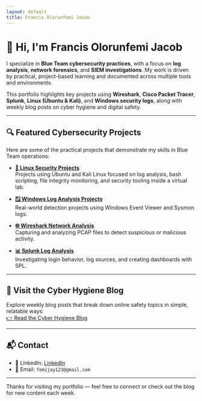 ```yaml
---
layout: default
title: Francis Olorunfemi Jacob
---
```


# 👋 Hi, I'm Francis Olorunfemi Jacob

I specialize in **Blue Team cybersecurity practices**, with a focus on **log analysis**, **network forensics**, and **SIEM investigations**. My work is driven by practical, project-based learning and documented across multiple tools and environments.

This portfolio highlights key projects using **Wireshark**, **Cisco Packet Tracer**, **Splunk**, **Linux (Ubuntu & Kali)**, and **Windows security logs**, along with weekly blog posts on cyber hygiene and digital safety.

---

## 🔍 Featured Cybersecurity Projects

Here are some of the practical projects that demonstrate my skills in Blue Team operations:

- **[🐧 Linux Security Projects](https://github.com/Femijay-code/linux-security-projects)**  
  Projects using Ubuntu and Kali Linux focused on log analysis, bash scripting, file integrity monitoring, and security tooling inside a virtual lab.
  
- **[🪟 Windows Log Analysis Projects](https://github.com/Femijay-code/windows-log-analysis-projects)**  
  Real-world detection projects using Windows Event Viewer and Sysmon logs.

- **[🌐 Wireshark Network Analysis](https://github.com/Femijay-code/wireshark-projects)**  
  Capturing and analyzing PCAP files to detect suspicious or malicious activity.

- **[📊 Splunk Log Analysis](https://github.com/Femijay-code/splunk-log-analysis-projects)**  
  Investigating login behavior, log sources, and creating dashboards with SPL.

---

## 🧼 Visit the Cyber Hygiene Blog

Explore weekly blog posts that break down online safety topics in simple, relatable ways:  
[👉 Read the Cyber Hygiene Blog](https://femijay-code.github.io/blog/welcome)

---

## 📬 Contact

- 💼 LinkedIn: [LinkedIn](https://www.linkedin.com/in/francis-olorunfemi-jacob)  
- 📧 Email: `femijay123@gmail.com`

---

Thanks for visiting my portfolio — feel free to connect or check out the blog for new content each week.

